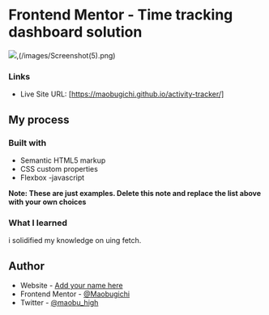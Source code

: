 # Frontend Mentor - Time tracking dashboard solution

![](/images/Screenshot(4).png),(/images/Screenshot(5).png)

### Links

- Live Site URL: [https://maobugichi.github.io/activity-tracker/]
## My process

### Built with

- Semantic HTML5 markup
- CSS custom properties
- Flexbox
-javascript

**Note: These are just examples. Delete this note and replace the list above with your own choices**

### What I learned

i solidified my knowledge on uing fetch.


## Author

- Website - [Add your name here](Maobuichi)
- Frontend Mentor - [@Maobugichi](https://www.frontendmentor.io/profile/yourusername)
- Twitter - [@maobu_high](https://www.twitter.com/yourusername)

